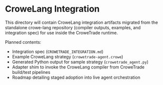 # CroweLang Integration

This directory will contain CroweLang integration artifacts migrated from the standalone crowe-lang repository (compiler outputs, examples, and integration spec) for use inside the CroweTrade runtime.

Planned contents:
- Integration spec (`CROWETRADE_INTEGRATION.md`)
- Example CroweLang strategy (`crowetrade-agent.crowe`)
- Generated Python output for sample strategy (`crowetrade_agent.py`)
- Adapter shim to invoke the CroweLang compiler from CroweTrade build/test pipelines
- Roadmap detailing staged adoption into live agent orchestration
